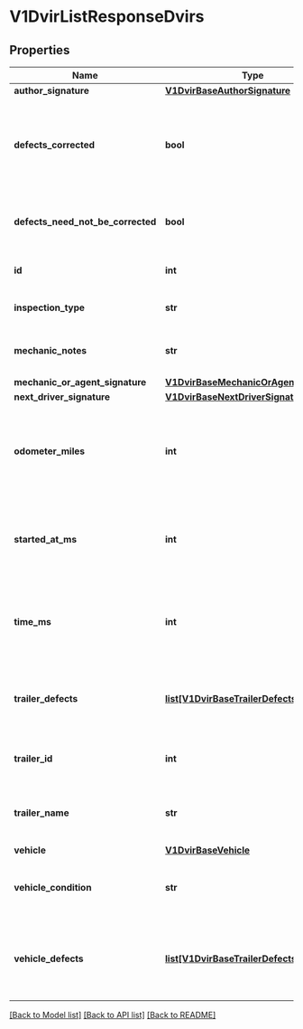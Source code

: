 # V1DvirListResponseDvirs

## Properties
Name | Type | Description | Notes
------------ | ------------- | ------------- | -------------
**author_signature** | [**V1DvirBaseAuthorSignature**](V1DvirBaseAuthorSignature.md) |  | [optional] 
**defects_corrected** | **bool** | Signifies if the defects on the vehicle corrected after the DVIR is done. | [optional] 
**defects_need_not_be_corrected** | **bool** | Signifies if the defects on this vehicle can be ignored. | [optional] 
**id** | **int** | The id of this DVIR record. | [optional] 
**inspection_type** | **str** | Inspection type of the DVIR. | [optional] 
**mechanic_notes** | **str** | The mechanics notes on the DVIR. | [optional] 
**mechanic_or_agent_signature** | [**V1DvirBaseMechanicOrAgentSignature**](V1DvirBaseMechanicOrAgentSignature.md) |  | [optional] 
**next_driver_signature** | [**V1DvirBaseNextDriverSignature**](V1DvirBaseNextDriverSignature.md) |  | [optional] 
**odometer_miles** | **int** | The odometer reading in miles for the vehicle when the DVIR was done. | [optional] 
**started_at_ms** | **int** | Timestamp when driver began filling out this DVIR, in UNIX milliseconds. | [optional] 
**time_ms** | **int** | Timestamp of when this DVIR was signed &amp; completed, in UNIX milliseconds. | [optional] 
**trailer_defects** | [**list[V1DvirBaseTrailerDefects]**](V1DvirBaseTrailerDefects.md) | Defects registered for the trailer which was part of the DVIR. | [optional] 
**trailer_id** | **int** | The id of the trailer which was part of the DVIR. | [optional] 
**trailer_name** | **str** | The name of the trailer which was part of the DVIR. | [optional] 
**vehicle** | [**V1DvirBaseVehicle**](V1DvirBaseVehicle.md) |  | [optional] 
**vehicle_condition** | **str** | The condition of vechile on which DVIR was done. | [optional] 
**vehicle_defects** | [**list[V1DvirBaseTrailerDefects]**](V1DvirBaseTrailerDefects.md) | Defects registered for the vehicle which was part of the DVIR. | [optional] 

[[Back to Model list]](../README.md#documentation-for-models) [[Back to API list]](../README.md#documentation-for-api-endpoints) [[Back to README]](../README.md)



